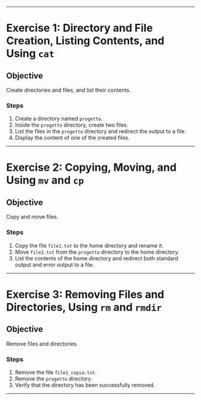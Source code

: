 
---

# Exercise 1: Directory and File Creation, Listing Contents, and Using `cat`

## Objective
Create directories and files, and list their contents.

### Steps
1. Create a directory named `progetto`.
2. Inside the `progetto` directory, create two files.
3. List the files in the `progetto` directory and redirect the output to a file.
4. Display the content of one of the created files.

---

# Exercise 2: Copying, Moving, and Using `mv` and `cp`

## Objective
Copy and move files.

### Steps
1. Copy the file `file1.txt` to the home directory and rename it.
2. Move `file2.txt` from the `progetto` directory to the home directory.
3. List the contents of the home directory and redirect both standard output and error output to a file.

---

# Exercise 3: Removing Files and Directories, Using `rm` and `rmdir`

## Objective
Remove files and directories.

### Steps
1. Remove the file `file1_copia.txt`.
2. Remove the `progetto` directory.
3. Verify that the directory has been successfully removed.

---
